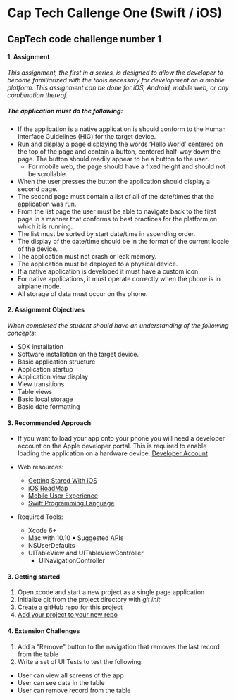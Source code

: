 # Cap Tech Callenge One (Swift / iOS)
## CapTech code challenge number 1

#### 1. Assignment

_This assignment, the first in a series, is designed to allow the developer to become familiarized with the tools necessary for development on a mobile platform. This assignment can be done for iOS, Android, mobile web, or any combination thereof._

##### The application must do the following:

* If the application is a native application is should conform to the Human Interface Guidelines (HIG) for the target device.
* Run and display a page displaying the words ‘Hello World’ centered on the top of the page and contain a button, centered half-way down the page. The button should readily appear to be a button to the user.
  * For mobile web, the page should have a fixed height and should not be scrollable.
* When the user presses the button the application should display a second page.
* The second page must contain a list of all of the date/times that the application was run.
* From the list page the user must be able to navigate back to the first page in a manner that conforms to best practices for the platform on which it is running.
* The list must be sorted by start date/time in ascending order.
* The display of the date/time should be in the format of the current locale of the device.
* The application must not crash or leak memory.
* The application must be deployed to a physical device.
* If a native application is developed it must have a custom icon.
* For native applications, it must operate correctly when the phone is in airplane mode.
* All storage of data must occur on the phone.

#### 2. Assignment Objectives
_When completed the student should have an understanding of the following concepts:_

* SDK installation
* Software installation on the target device.
* Basic application structure
* Application startup
* Application view display
* View transitions
* Table views
* Basic local storage
* Basic date formatting

#### 3. Recommended Approach
* If you want to load your app onto your phone you will need a developer account on the Apple developer portal. This is required to enable loading the application on a hardware device.
[Developer Account](https://developer.apple.com/documentation)

* Web resources:
  * [Getting Stared With iOS](https://developer.apple.com/library/ios/navigation/#section=Resource%20Types&topic=Getting%20Started)
  * [iOS RoadMap](https://developer.apple.com/library/ios/referencelibrary/GettingStarted/RoadMapiOS/index.html#//apple_ref/doc/uid/TP40011343)
  * [Mobile User Experience](https://developer.apple.com/library/ios/#documentation/UserExperience/Conceptual/MobileHIG/Introduction/Introduction.html%23//apple_ref/doc/uid/TP40006556)
  * [Swift Programming Language](https://developer.apple.com/library/ios/documentation/Swift/Conceptual/Swift_Programming_Language/)

* Required Tools:
  * Xcode 6+
  * Mac with 10.10 • Suggested APIs
  * NSUserDefaults
  * UITableView and UITableViewController
    * UINavigationController

#### 3. Getting started
1. Open xcode and start a new project as a single page application
2. Initialize git from the project directory with _git init_
3. Create a gitHub repo for this project
4. [Add your project to your new repo](https://help.github.com/articles/adding-an-existing-project-to-github-using-the-command-line/)

#### 4. Extension Challenges
1. Add a "Remove" button to the navigation that removes the last record from the table
2. Write a set of UI Tests to test the following:
  * User can view all screens of the app
  * User can see data in the table
  * User can remove record from the table